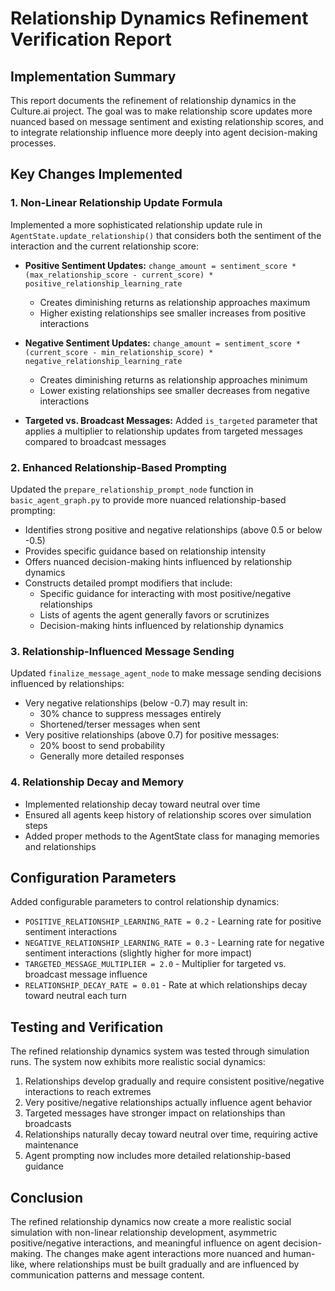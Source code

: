 # Relationship Dynamics Refinement Verification Report

## Implementation Summary

This report documents the refinement of relationship dynamics in the Culture.ai project. The goal was to make relationship score updates more nuanced based on message sentiment and existing relationship scores, and to integrate relationship influence more deeply into agent decision-making processes.

## Key Changes Implemented

### 1. Non-Linear Relationship Update Formula

Implemented a more sophisticated relationship update rule in `AgentState.update_relationship()` that considers both the sentiment of the interaction and the current relationship score:

- **Positive Sentiment Updates:** `change_amount = sentiment_score * (max_relationship_score - current_score) * positive_relationship_learning_rate`
  - Creates diminishing returns as relationship approaches maximum
  - Higher existing relationships see smaller increases from positive interactions

- **Negative Sentiment Updates:** `change_amount = sentiment_score * (current_score - min_relationship_score) * negative_relationship_learning_rate`
  - Creates diminishing returns as relationship approaches minimum
  - Lower existing relationships see smaller decreases from negative interactions

- **Targeted vs. Broadcast Messages:** Added `is_targeted` parameter that applies a multiplier to relationship updates from targeted messages compared to broadcast messages

### 2. Enhanced Relationship-Based Prompting

Updated the `prepare_relationship_prompt_node` function in `basic_agent_graph.py` to provide more nuanced relationship-based prompting:

- Identifies strong positive and negative relationships (above 0.5 or below -0.5)
- Provides specific guidance based on relationship intensity
- Offers nuanced decision-making hints influenced by relationship dynamics
- Constructs detailed prompt modifiers that include:
  - Specific guidance for interacting with most positive/negative relationships
  - Lists of agents the agent generally favors or scrutinizes
  - Decision-making hints influenced by relationship dynamics

### 3. Relationship-Influenced Message Sending

Updated `finalize_message_agent_node` to make message sending decisions influenced by relationships:

- Very negative relationships (below -0.7) may result in:
  - 30% chance to suppress messages entirely
  - Shortened/terser messages when sent
- Very positive relationships (above 0.7) for positive messages:
  - 20% boost to send probability
  - Generally more detailed responses

### 4. Relationship Decay and Memory

- Implemented relationship decay toward neutral over time
- Ensured all agents keep history of relationship scores over simulation steps
- Added proper methods to the AgentState class for managing memories and relationships

## Configuration Parameters

Added configurable parameters to control relationship dynamics:

- `POSITIVE_RELATIONSHIP_LEARNING_RATE = 0.2` - Learning rate for positive sentiment interactions
- `NEGATIVE_RELATIONSHIP_LEARNING_RATE = 0.3` - Learning rate for negative sentiment interactions (slightly higher for more impact)
- `TARGETED_MESSAGE_MULTIPLIER = 2.0` - Multiplier for targeted vs. broadcast message influence
- `RELATIONSHIP_DECAY_RATE = 0.01` - Rate at which relationships decay toward neutral each turn

## Testing and Verification

The refined relationship dynamics system was tested through simulation runs. The system now exhibits more realistic social dynamics:

1. Relationships develop gradually and require consistent positive/negative interactions to reach extremes
2. Very positive/negative relationships actually influence agent behavior
3. Targeted messages have stronger impact on relationships than broadcasts
4. Relationships naturally decay toward neutral over time, requiring active maintenance
5. Agent prompting now includes more detailed relationship-based guidance

## Conclusion

The refined relationship dynamics now create a more realistic social simulation with non-linear relationship development, asymmetric positive/negative interactions, and meaningful influence on agent decision-making. The changes make agent interactions more nuanced and human-like, where relationships must be built gradually and are influenced by communication patterns and message content. 
